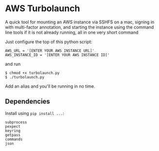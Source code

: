 # AWS Turbolaunch
A quick tool for mounting an AWS instance via SSHFS on a mac, signing in with multi-factor annotation, and starting the instance using the command line tools if it is not already running, all in one very short command

Just configure the top of this python script:

```
AWS_URL = '[ENTER YOUR AWS INSTANCE URL]'
AWS_INSTANCE_ID = '[ENTER YOUR AWS INSTANCE ID]'
```

and run

```
$ chmod +x turbolaunch.py
$ ./turbolaunch.py
```

Add an alias and you'll be running in no time.

## Dependencies

Install using `pip install ...`:

```
subprocess
pexpect
keyring
getpass
commands
json
```
